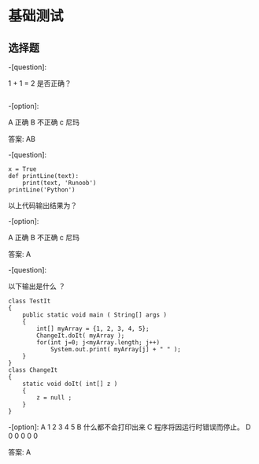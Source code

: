 # 基础测试

## 选择题

-[question]:

1 + 1 = 2 是否正确？

```

```

-[option]:

A 正确
B 不正确 
c 尼玛

答案: AB

-[question]:

```
x = True
def printLine(text):
    print(text, 'Runoob')
printLine('Python')

```
以上代码输出结果为？

-[option]:

A 正确
B 不正确 
c 尼玛

答案: A


-[question]:

以下输出是什么 ？
```
class TestIt
{
    public static void main ( String[] args )
    {
        int[] myArray = {1, 2, 3, 4, 5};
        ChangeIt.doIt( myArray );
        for(int j=0; j<myArray.length; j++)
            System.out.print( myArray[j] + " " );
    }
}
class ChangeIt
{
    static void doIt( int[] z ) 
    {
        z = null ;
    }
}
```

-[option]:
 A 1 2 3 4 5
 B 什么都不会打印出来
 C 程序将因运行时错误而停止。
 D 0 0 0 0 0

答案: A